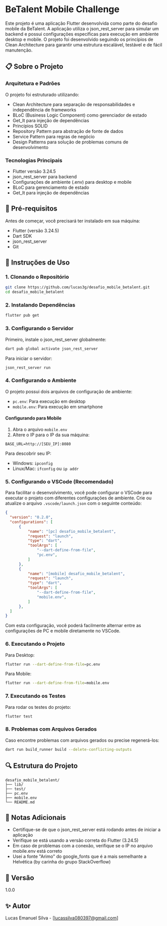 # BeTalent Mobile Challenge

Este projeto é uma aplicação Flutter desenvolvida como parte do desafio mobile da BeTalent. A aplicação utiliza o json_rest_server para simular um backend e possui configurações específicas para execução em ambiente desktop e mobile. O projeto foi desenvolvido seguindo os princípios de Clean Architecture para garantir uma estrutura escalável, testável e de fácil manutenção.

## 📋 Sobre o Projeto

### Arquitetura e Padrões

O projeto foi estruturado utilizando:
- Clean Architecture para separação de responsabilidades e independência de frameworks
- BLoC (Business Logic Component) como gerenciador de estado
- Get_It para injeção de dependências
- Princípios SOLID
- Repository Pattern para abstração de fonte de dados
- Service Pattern para regras de negócio
- Design Patterns para solução de problemas comuns de desenvolvimento

### Tecnologias Principais
- Flutter versão 3.24.5
- json_rest_server para backend
- Configurações de ambiente (.env) para desktop e mobile
- BLoC para gerenciamento de estado
- Get_It para injeção de dependências

## 🔧 Pré-requisitos

Antes de começar, você precisará ter instalado em sua máquina:

- Flutter (versão 3.24.5)
- Dart SDK
- json_rest_server
- Git

## 🚀 Instruções de Uso

### 1. Clonando o Repositório

```bash
git clone https://github.com/lucas3g/desafio_mobile_betalent.git
cd desafio_mobile_betalent
```

### 2. Instalando Dependências

```bash
flutter pub get
```

### 3. Configurando o Servidor

Primeiro, instale o json_rest_server globalmente:

```bash
dart pub global activate json_rest_server
```

Para iniciar o servidor:

```bash
json_rest_server run
```

### 4. Configurando o Ambiente

O projeto possui dois arquivos de configuração de ambiente:

- `pc.env`: Para execução em desktop
- `mobile.env`: Para execução em smartphone

#### Configurando para Mobile

1. Abra o arquivo `mobile.env`
2. Altere o IP para o IP da sua máquina:
```env
BASE_URL=http://[SEU_IP]:8080
```

Para descobrir seu IP:
- Windows: `ipconfig`
- Linux/Mac: `ifconfig` ou `ip addr`

### 5. Configurando o VSCode (Recomendado)

Para facilitar o desenvolvimento, você pode configurar o VSCode para executar o projeto com diferentes configurações de ambiente. Crie ou atualize o arquivo `.vscode/launch.json` com o seguinte conteúdo:

```json
{
  "version": "0.2.0",
  "configurations": [
      {
          "name": "[pc] desafio_mobile_betalent",
          "request": "launch",
          "type": "dart",
          "toolArgs": [
              "--dart-define-from-file",
              "pc.env",
          ]
      },
      {
          "name": "[mobile] desafio_mobile_betalent",
          "request": "launch",
          "type": "dart",
          "toolArgs": [
              "--dart-define-from-file",
              "mobile.env",
          ]
      },
  ]
}
```

Com esta configuração, você poderá facilmente alternar entre as configurações de PC e mobile diretamente no VSCode.

### 6. Executando o Projeto

Para Desktop:
```bash
flutter run --dart-define-from-file=pc.env
```

Para Mobile:
```bash
flutter run --dart-define-from-file=mobile.env
```

### 7. Executando os Testes

Para rodar os testes do projeto:

```bash
flutter test
```

### 8. Problemas com Arquivos Gerados

Caso encontre problemas com arquivos gerados ou precise regenerá-los:

```bash
dart run build_runner build --delete-conflicting-outputs
```

## 🔍 Estrutura do Projeto

```
desafio_mobile_betalent/
├── lib/
├── test/
├── pc.env
├── mobile.env
└── README.md
```

## 📝 Notas Adicionais

- Certifique-se de que o json_rest_server está rodando antes de iniciar a aplicação
- Verifique se está usando a versão correta do Flutter (3.24.5)
- Em caso de problemas com a conexão, verifique se o IP no arquivo mobile.env está correto
- Usei a fonte "Arimo" do google_fonts que é a mais semelhante a Helvética (by carinha do grupo StackOverflow)

## 📱 Versão

1.0.0

## ✨ Autor

Lucas Emanuel Silva - [lucassilva080397@gmail.com]